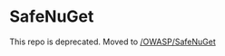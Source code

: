 SafeNuGet
=========
This repo is deprecated. Moved to [/OWASP/SafeNuGet](https://github.com/OWASP/SafeNuGet)
